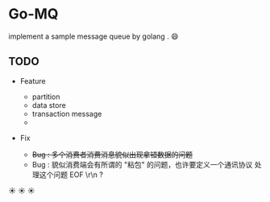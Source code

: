 <h1>Go-MQ</h1>

implement a sample message queue by golang . :smile:	

TODO 
 -
 - Feature
    - partition
    - data store
    - transaction message
    - 
    
 - Fix
    - ~~Bug : 多个消费者消费消息貌似出现拿错数据的问题~~ 
    - Bug : 貌似消费端会有所谓的 "粘包" 的问题，也许要定义一个通讯协议
   处理这个问题 EOF \r\n ?
 
 :sunny: :sunny: :sunny:
    

